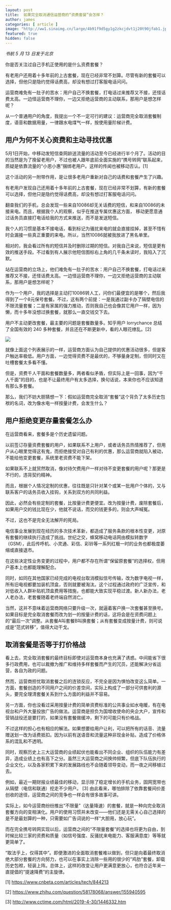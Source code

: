 ```yaml
---
layout: post
title:  如果完全取消通信运营商的“资费套餐”会怎样？
author: james
categories: [ article ]
image: "http://ww1.sinaimg.cn/large/4b91f9d5gy1g2zkcjdvt1j20t90jfab1.jpg"
featured: true
hidden: false
---
```






*书航 5 月 13 日发于北京*

你是否关注过自己手机正使用的是什么资费套餐？

有老用户还用着十多年前的上古套餐，现在已经非常不划算。尽管有新的套餐可以选择，但他只是隐约觉得话费高，却没有想过打客服电话问问。

运营商难免有一肚子的苦水：用户自己不换套餐，打电话过来推荐又不接，还怪话费太高。一边怪运营商不理你，一边又拒绝运营商的主动联系，那用户是想怎样呢？

从一个普通用户的角度，我提出一个不一定可行的建议：运营商完全取消套餐制度，语音和数据用量，一律跟水电煤气一样，按使用量阶梯计费。

## 用户为何不关心资费和主动寻找优惠

5月1日开始，中移动发短信查网龄送流量的活动至今已经进行半个月了。活动的目的当然是为了挽留老用户，不过也被人跟年底前全面实施的“携号转网”联系起来，质疑是依靠流量的“小恩小惠”捆绑老用户。这样的传闻也被移动否认。[1]

这个活动的另一附带作用，是让很多老用户重新对自己的话费和套餐产生了兴趣。

有老用户发现自己还用着十多年前的上古套餐，现在已经非常不划算，有新的套餐可以选择，但他只是隐约觉得话费高，却没有想过打客服电话问问。

翻查我们的手机，总会发现一些来自10086却无关话费的短信，和来自10086的未接来电。而且，根据我个人的观察，似乎在推送专属优惠这方面， 移动更愿意通过话务员直接打电话给我的方式来推送，而不是发送短信。

我个人的习惯是基本不接电话，看到标记为骚扰来电的就会直接挂掉，甚至不惜有时会漏接一些真正重要的来电。所以，当然10086就被我放进了黑名单里。

相对的，我会看过所有的短信并及时删除过期的短信。对我自己来说，短信是更有效的推送手段。不过看到有人展示他短信图标右上角的几千条未读时，我陷入了沉默。

站在运营商的立场上，他们难免有一肚子的苦水：用户自己不换套餐，打电话过来推荐又不接，还怪话费太高。一边怪运营商不理你，一边又拒绝运营商的主动联系，那用户是想怎样呢？

作为一个用户，我的选择是主动打10086转人工，问你们最便宜的是哪个，然后我得到了一个8元保号套餐。不过，这有两个前提：一是我通过副卡办了隔壁电信的不限流量套餐；二是有家属的强力推动，否则我自己也会像其它用户一样，因为懒，而十多年没想过换套餐，就那么一直交钱交下去。

用户不主动更改套餐，最主要的问题是套餐数量多。知乎用户 lorrychance 总结了全国有效的 240 多种套餐，并且还在不断更新中，看的人眼花缭乱。[2]

![](http://ww1.sinaimg.cn/large/4b91f9d5ly1g2zkktkmg9j20ik0psx0e.jpg)

就像上面这个列表展示的一样，运营商方面认为自己提供的优惠活动很多，但是客户触达率极低。用户方面，一边觉得资费不是最优的，不够量身定制，但同时又在吐槽套餐太多看不懂。

但是，资费千人干面和套餐数量多，两者看似矛盾，但实际上是一回事，因为“千人千面”的目的，也是不让最终用户有太多选择，换句话说，本来你也不应该知道有那么多套餐。

那么，我们不妨大胆猜想一下：假如运营商完全取消“套餐”这个背负了太多历史包袱的名词，改为像水电一样按量计费，会发生什么？

## 用户拒绝变更存量套餐怎么办

在运营商看来，套餐多是个历史遗留问题。

以前签订存量资费套餐的用户，如果联系不上用户，或者话务员热情推荐了，但用户从心眼里觉得这有鬼，而拒绝接受对自己有利的优惠，那么运营商就陷入被动，不能给他变更套餐，系统里老资费不能下架。

如果联系不上就贸然取消，像对待欠费用户一样对待不变更套餐的用户呢？那更是不行的，违背契约精神。

而且，根据个人情况定制的优惠，往往既是只针对某个或某一批用户个体的，又与联系客户的话务员收入挂钩，关系到双方的共同利益。

因此，必然会有些定制的套餐，比按量计费更便宜。改为按量计费，废除套餐后，如果用户交的钱比现在少，他就不说话，而交的钱更多的，则会大声喊冤。

不过，这也不是完全无法解开的死局。

电信事业发展到现在经历的多次技术革新，都造成了服务条款的根本性变更，对原有套餐的继续执行造成了挑战。世纪之交，蜂窝移动电话网由模拟转数字（GSM），此后传呼机、小灵通、彩信、彩铃等一系列红极一时的业务也都极度萎缩或直接退市。

在这些决定性业务变更的过程中，用户都不存在所谓“保留原套餐”的选择权，但用户基本上也都能理解配合。

同时，如同在其他国家已经完成的电视台取消模拟信号传输，改为数字电视一样，所有旧电视都要加装机顶盒，否则就要被淘汰。这个过程通过政府的广泛宣传，和对低收入人群补贴机顶盒费用等措施，也都能大致实现平稳过渡。新人新办法，老人老办法，老套餐随着老终端自然消亡。

当然，这并不意味着运营商网络只要升级一次，就逼着客户换一次套餐甚至换号。如果目标是完全取消套餐而改为划一的按量计费的话，这将会是在资费问题上的“最后一次”调整。从套餐A叫套餐B叫换套餐；从有套餐变成按量计费，则可说成是“范式转移”，值得大动干戈。

## 取消套餐是否等于打价格战

看上去，完全取消套餐的最终目标即使对运营商本身也充满了诱惑。中间能省下很多行政费用，也可以裁撤为推广和维持多样套餐而产生的冗员，还能解决分省运营，各自为政的问题。

然而，运营商担忧取消套餐之后的连锁反应，不完全是因为惧怕改变这么简单。一方面，套餐创造的不同用户之间的价差空间，实际上构成了一部分可供套利的源头，要完全理清套餐关系到什么方面的利益并不容易。

另一方面，你也没看过采用按量计费的简单资费标准的公共事业如水电暖，有在电视台和户外大量投放广告的做法。运营商是担负为国增收使命的央企大户，宣传和营销战役还是要打的，如果没有套餐做缓冲，剩下的可能只有价格战。

不过这样的担心也有相应的解法。如果想要给用户让利，可以把所有的话音、流量赠送划一改为话费抵扣。因为以前有送语音和流量这种非现金补贴，造成了价格体系的混乱和不透明。

同时，观察历史上三大运营商的业绩起伏也能看出不同企业、组织的队伍能力有差异，造成业绩上也有高下之分。虽然三大运营商之间换帅频繁，但底下队伍执行的企业文化，以及各家积累下来的发展路线也不会随着领导变动，而一夜之间移植过去。

例如，最近一期财报业绩最佳的移动，显示除了稳定增长的手机业务，固网宽带也从隔壁（电信和联通）挖走不少用户。 [3] 由此看来，哪怕排除了依靠套餐间价差创收的途径，运营商之间的竞争也一样会有很多故事可讲。

实际上，如今运营商纷纷推出“不限量”（达量降速）的套餐，就是一种向完全取消套餐方向的变相演化。用户的使用习惯并未改变——他们还是无需关心自己选择的是不是最划算的一种，只需要如广告词说的一样“大胆用，放心玩”。

而在完全携号转网实现以后，运营商之间的“不限量套餐”的选择也将更为自由，到时候比较三家的资费和质量（如信号强度、反骚扰来电能力、客服满意度）等等就更简单了。

“取法乎上，仅得其中”。即便激进的全面取消套餐难以做到，但只是向着最终取消绝大部分套餐的方向努力，也可以在事实上消除一些用的很少的“鸡肋”套餐，卸载历史包袱，轻装上阵。总体上，这样的改变让用户更满意更放心，也符合近年来一直提倡的“提速降费”的主旋律。

[1] <https://www.cnbeta.com/articles/tech/844213>

[2] <https://www.zhihu.com/question/58178068/answer/155940595>

[3] <http://www.cctime.com/html/2019-4-30/1446332.htm>

